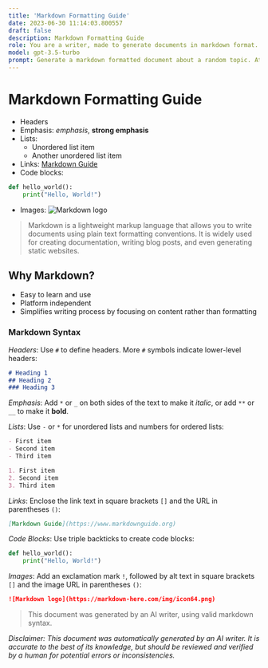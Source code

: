 ```yaml
---
title: 'Markdown Formatting Guide'
date: 2023-06-30 11:14:03.800557
draft: false
description: Markdown Formatting Guide
role: You are a writer, made to generate documents in markdown format. It is very important that all of the documents you generate are in valid markdown format.
model: gpt-3.5-turbo
prompt: Generate a markdown formatted document about a random topic. At the bottom, include a disclaimer explaining that the document was generated by you. The first line of the document should be the title. Make sure that the entire document is in proper markdown format, using a mix of various tags to make the document visually appealing.
---
```


# Markdown Formatting Guide

- Headers
- Emphasis: *emphasis*, **strong emphasis**
- Lists: 
  - Unordered list item
  - Another unordered list item
- Links: [Markdown Guide](https://www.markdownguide.org)
- Code blocks:
```python
def hello_world():
    print("Hello, World!")
```
- Images:
![Markdown logo](https://markdown-here.com/img/icon64.png)

> Markdown is a lightweight markup language that allows you to write documents using plain text formatting conventions. It is widely used for creating documentation, writing blog posts, and even generating static websites.

## Why Markdown?

- Easy to learn and use
- Platform independent
- Simplifies writing process by focusing on content rather than formatting

### Markdown Syntax

*Headers*: Use `#` to define headers. More `#` symbols indicate lower-level headers:

```markdown
# Heading 1
## Heading 2
### Heading 3
```

*Emphasis*: Add `*` or `_` on both sides of the text to make it *italic*, or add `**` or `__` to make it **bold**.

*Lists*: Use `-` or `*` for unordered lists and numbers for ordered lists:

```markdown
- First item
- Second item
- Third item

1. First item
2. Second item
3. Third item
```

*Links*: Enclose the link text in square brackets `[]` and the URL in parentheses `()`:

```markdown
[Markdown Guide](https://www.markdownguide.org)
```

*Code Blocks*: Use triple backticks to create code blocks:

```python
def hello_world():
    print("Hello, World!")
```

*Images*: Add an exclamation mark `!`, followed by alt text in square brackets `[]` and the image URL in parentheses `()`:

```markdown
![Markdown logo](https://markdown-here.com/img/icon64.png)
```

> This document was generated by an AI writer, using valid markdown syntax.

*Disclaimer: This document was automatically generated by an AI writer. It is accurate to the best of its knowledge, but should be reviewed and verified by a human for potential errors or inconsistencies.*